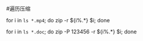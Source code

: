 #遍历压缩

for i in `ls *.mp4`; do zip -r ${i%\.*} $i; done

for i in `ls *.doc`; do zip -P 123456 -r ${i%\.*} $i; done